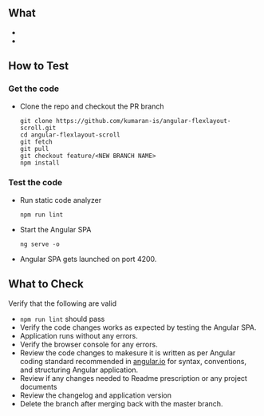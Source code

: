 ## What
*  <WHAT CHANGED GOES HERE... >
*  <WHAT CHANGED GOES HERE... >


## How to Test
### Get the code
* Clone the repo and checkout the PR branch

  ```
  git clone https://github.com/kumaran-is/angular-flexlayout-scroll.git
  cd angular-flexlayout-scroll
  git fetch
  git pull
  git checkout feature/<NEW BRANCH NAME>
  npm install
  ```
### Test the code
* Run static code analyzer

    ```
    npm run lint
    ```
* Start the Angular SPA

  ```
  ng serve -o
  ```

* Angular SPA gets launched on port 4200.

## What to Check
Verify that the following are valid

*  `npm run lint` should pass 
*  Verify the code changes works as expected by testing the Angular SPA.
*  Application runs without any errors.
*  Verify the browser console for any errors.
* Review the code changes to makesure it is written as per Angular coding standard recommended in [angular.io](https://angular.io/) for syntax, conventions, and structuring Angular application.
* Review if any changes needed to Readme prescription or any project documents
* Review the changelog and application version
* Delete the branch after merging back with the master branch.
